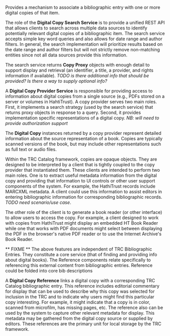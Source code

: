 Provides a mechanism to associate a bibliographic entry with one or more digital copies of that item.

The role of the **Digital Copy Search Service** is to provide a unified REST API that allows clients to search across multiple data sources to identify potentially relevant digital copies of a bibliographic item. The search service accepts simple key word queries and also allows for date range and author filters. In general, the search implementation will prioritize results based on the date range and author filters but will not strictly remove non-matching entities since not all data sources provide this information.

The search service returns **Copy Proxy** objects with enough detail to support display and retrieval (an identifier, a title, a provider, and rights information if available). *TODO is there additional info that should be provided? Is there a way to supply optional info?*

A **Digital Copy Provider Service** is responsible for providing access to information about digital copies from a single source (e.g., PDFs stored on a server or volumes in HahtiTrust). A copy provider serves two main roles. First, it implements a search strategy (used by the search service) that returns proxy objects in response to a query. Second, it provides implementation specific representations of a digital copy. *NB: will need to provide authorization support*

The **Digital Copy** instances returned by a copy provider represent detailed information about the source representation of a book. Copies are typically scanned versions of the book, but may include other representations such as full text or audio files.

Within the TRC Catalog framework, copies are opaque objects. They are designed to be interpreted by a client that is tightly coupled to the copy provider that instantiated them. These clients are intended to perform two main roles. One is to extract useful metadata information from the digital copy and providing that information to UI controls or other user support components of the system. For example, the HathiTrust records include MARCXML metadata. A client could use this information to assist editors in entering bibliographic information for corresponding bibliographic records. *TODO need scenario/use case*.

The other role of the client is to generate a book reader (or other interface) to allow users to access the copy. For example, a client designed to work with copies from HathiTrust might display an embedded HT Book Reader while one that works with PDF documents might select between displaying the PDF in the browser's native PDF reader or to use the Internet Archive's Book Reader.

** FIXME **
The above features are independent of TRC Bibliographic Entries. They constitute a core service (that of finding and providing info about digital books). The Reference components relate specifically to referencing this external content from bibliographic entries. Reference could be folded into core bib descriptions

A **Digital Copy Reference** links a digital copy with a corresponding TRC Catalog bibliographic entry. This reference includes editorial commentary for display that can be used to describe why this copy was selected for inclusion in the TRC and to indicate why users might find this particular copy interesting. For example, it might indicate that a copy is in color, scanned from microfilm, has missing pages, etc. The reference also can be used by the system to capture other relevant metadata for display. This metadata may be gathered from the digital copy source or supplied by editors. These references are the primary unit for local storage by the TRC framework.


 